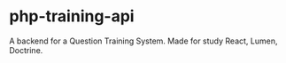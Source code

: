 # php-training-api
A backend for a Question Training System. Made for study React, Lumen, Doctrine.
